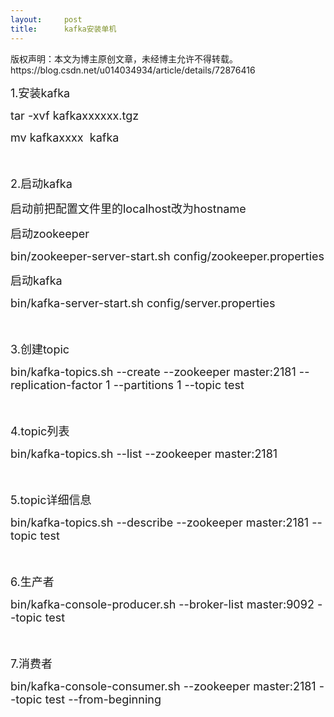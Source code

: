 ```yaml
---
layout:     post
title:      kafka安装单机
---
```

<div id="article_content" class="article_content clearfix csdn-tracking-statistics" data-pid="blog" data-mod="popu_307" data-dsm="post">
								<div class="article-copyright">
					版权声明：本文为博主原创文章，未经博主允许不得转载。					https://blog.csdn.net/u014034934/article/details/72876416				</div>
								            <link rel="stylesheet" href="https://csdnimg.cn/release/phoenix/template/css/ck_htmledit_views-f76675cdea.css">
						<div class="htmledit_views" id="content_views">
                
<p><span style="font-size:18px;">1.安装kafka</span></p>
<p><span style="font-size:18px;">tar -xvf kafkaxxxxxx.tgz</span></p>
<p><span style="font-size:18px;">mv kafkaxxxx  kafka</span></p>
<p><span style="font-size:18px;"><br></span></p>
<p><span style="font-size:18px;">2.启动kafka</span></p>
<p><span style="font-size:18px;">启动前把配置文件里的localhost改为hostname</span></p>
<p><span style="font-size:18px;">启动zookeeper</span></p>
<p><span style="font-size:18px;">bin/zookeeper-server-start.sh config/zookeeper.properties</span></p>
<p><span style="font-size:18px;">启动kafka</span></p>
<p><span style="font-size:18px;">bin/kafka-server-start.sh config/server.properties</span></p>
<p><span style="font-size:18px;"><br></span></p>
<p><span style="font-size:18px;">3.创建topic</span></p>
<p><span style="font-size:18px;">bin/kafka-topics.sh --create --zookeeper master:2181 --replication-factor 1 --partitions 1 --topic test</span></p>
<p><span style="font-size:18px;"><br></span></p>
<p><span style="font-size:18px;">4.topic列表</span></p>
<p><span style="font-size:18px;">bin/kafka-topics.sh --list --zookeeper master:2181</span></p>
<p><span style="font-size:18px;"><br></span></p>
<p><span style="font-size:18px;">5.topic详细信息</span></p>
<p><span style="font-size:18px;">bin/kafka-topics.sh --describe --zookeeper master:2181 --topic test</span></p>
<p><span style="font-size:18px;"><br></span></p>
<p><span style="font-size:18px;">6.生产者</span></p>
<p><span style="font-size:18px;">bin/kafka-console-producer.sh --broker-list master:9092 --topic test</span></p>
<p><span style="font-size:18px;"><br></span></p>
<p><span style="font-size:18px;">7.消费者</span></p>
<p><span style="font-size:18px;">bin/kafka-console-consumer.sh --zookeeper master:2181 --topic test --from-beginning</span></p>
            </div>
                </div>